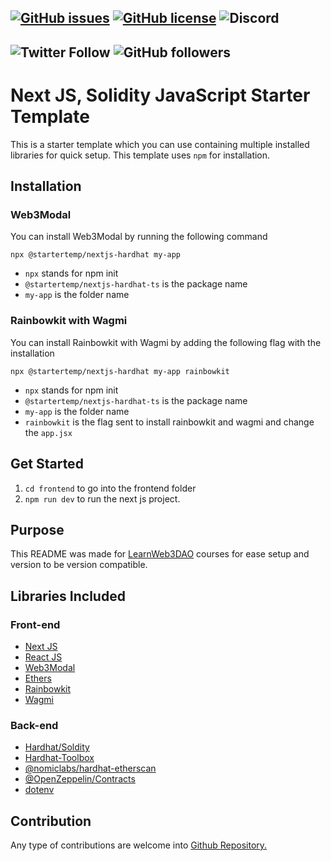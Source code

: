 [![GitHub issues](https://img.shields.io/github/issues/startertemp/nextjs-hardhat)](https://github.com/startertemp/nextjs-hardhat/issues)
[![GitHub license](https://img.shields.io/github/license/startertemp/nextjs-hardhat)](https://github.com/startertemp/nextjs-hardhat/blob/master/LICENSE)
![Discord](https://img.shields.io/discord/872804414107312158)
--
![Twitter Follow](https://img.shields.io/twitter/follow/yanukadeneth99?style=social)
![GitHub followers](https://img.shields.io/github/followers/yanukadeneth99?style=social)
--

# Next JS, Solidity JavaScript Starter Template

This is a starter template which you can use containing multiple installed libraries for quick setup. This template uses `npm` for installation.

## Installation

### Web3Modal

You can install Web3Modal by running the following command

```
npx @startertemp/nextjs-hardhat my-app
```

- `npx` stands for npm init
- `@startertemp/nextjs-hardhat-ts` is the package name
- `my-app` is the folder name

### Rainbowkit with Wagmi

You can install Rainbowkit with Wagmi by adding the following flag with the installation

```
npx @startertemp/nextjs-hardhat my-app rainbowkit
```

- `npx` stands for npm init
- `@startertemp/nextjs-hardhat-ts` is the package name
- `my-app` is the folder name
- `rainbowkit` is the flag sent to install rainbowkit and wagmi and change the `app.jsx`

## Get Started

1. `cd frontend` to go into the frontend folder
2. `npm run dev` to run the next js project.

## Purpose

This README was made for [LearnWeb3DAO](https://learnweb3.io) courses for ease setup and version to be version compatible.

## Libraries Included

### Front-end

- [Next JS](https://nextjs.org/docs/getting-started)
- [React JS](https://reactjs.org/docs/getting-started.html)
- [Web3Modal](https://github.com/Web3Modal/web3modal)
- [Ethers](https://docs.ethers.io/v5/getting-started/)
- [Rainbowkit](https://www.rainbowkit.com/)
- [Wagmi](https://wagmi.sh/)

### Back-end

- [Hardhat/Soldity](https://hardhat.org/hardhat-runner/docs/getting-started#overview)
- [Hardhat-Toolbox](https://hardhat.org/hardhat-runner/plugins/nomicfoundation-hardhat-toolbox)
- [@nomiclabs/hardhat-etherscan](https://www.npmjs.com/package/@nomiclabs/hardhat-etherscan)
- [@OpenZeppelin/Contracts](https://www.openzeppelin.com/contracts)
- [dotenv](https://www.npmjs.com/package/dotenv)

## Contribution

Any type of contributions are welcome into [Github Repository.](https://github.com/startertemp/nextjs-hardhat)
